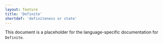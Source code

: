 ```yaml
---
layout: feature
title: 'Definite'
shortdef: 'definiteness or state'
---
```


This document is a placeholder for the language-specific documentation
for `Definite`.
